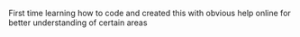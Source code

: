 First time learning how to code and created this with obvious help online for better understanding of certain areas